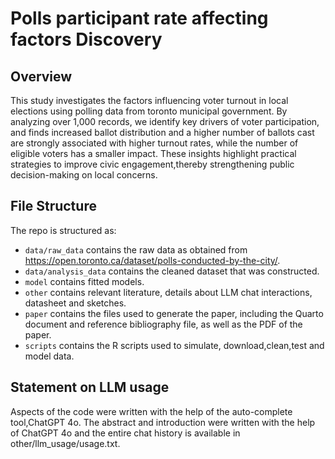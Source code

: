 # Polls participant rate affecting factors Discovery

## Overview

This study investigates the factors influencing voter turnout in local elections using polling data from toronto municipal government. By analyzing over 1,000 records, we identify key drivers of voter participation, and finds increased ballot distribution and a higher number of ballots cast are strongly associated with higher turnout rates, while the number of eligible voters has a smaller impact. These insights highlight practical strategies to improve civic engagement,thereby strengthening public decision-making on local concerns.


## File Structure

The repo is structured as:

-   `data/raw_data` contains the raw data as obtained from https://open.toronto.ca/dataset/polls-conducted-by-the-city/.
-   `data/analysis_data` contains the cleaned dataset that was constructed.
-   `model` contains fitted models. 
-   `other` contains relevant literature, details about LLM chat interactions, datasheet and sketches.
-   `paper` contains the files used to generate the paper, including the Quarto document and reference bibliography file, as well as the PDF of the paper. 
-   `scripts` contains the R scripts used to simulate, download,clean,test and model data.


## Statement on LLM usage

Aspects of the code were written with the help of the auto-complete tool,ChatGPT 4o. The abstract and introduction were written with the help of ChatGPT 4o and the entire chat history is available in other/llm_usage/usage.txt.
